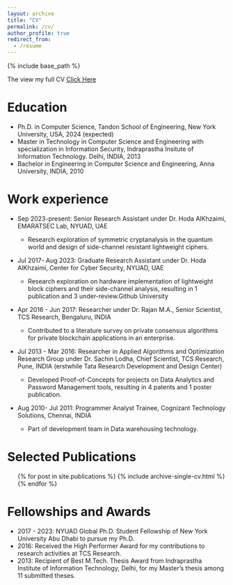 ```yaml
---
layout: archive
title: "CV"
permalink: /cv/
author_profile: true
redirect_from:
  - /resume
---
```


{% include base_path %}

The view my full CV [Click Here](https://rsumeshmanjunath.github.io/files/cv_sumesh_manjunath_feb_2024.pdf)

Education
======
* Ph.D. in Computer Science, Tandon School of Engineering, New York University, USA, 2024 (expected)
* Master in Technology in Computer Science and Engineering with specialization in Information Security, Indraprastha Insitute of Information Technology. Delhi, INDIA, 2013
* Bachelor in Engineering in Computer Science and Engineering, Anna University, INDIA, 2010

Work experience
======
* Sep 2023-present: Senior Research Assistant under Dr. Hoda AlKhzaimi, EMARATSEC Lab, NYUAD, UAE
  * Research exploration of symmetric cryptanalysis in the quantum world and design of side-channel resistant lightweight ciphers.
  
* Jul 2017- Aug 2023: Graduate Research Assistant under Dr. Hoda AlKhzaimi, Center for Cyber Security, NYUAD, UAE
  * Research exploration on hardware implementation of lightweight block ciphers and their side-channel analysis, resulting in 1 publication and 3 under-review.Github University
  
* Apr 2016 - Jun 2017: Researcher under Dr. Rajan M.A., Senior Scientist, TCS Research, Bengaluru, INDIA
  * Contributed to a literature survey on private consensus algorithms for private blockchain applications in an enterprise. 

* Jul 2013 - Mar 2016: Researcher in Applied Algorithms and Optimization Research Group under Dr. Sachin Lodha, Chief Scientist, TCS Research, Pune, INDIA (erstwhile Tata Research Development and Design Center)
  * Developed Proof-of-Concepts for projects on Data Analytics and Password Management tools, resulting in 4 patents and 1 poster publication.

* Aug 2010- Jul 2011: Programmer Analyst Trainee, Cognizant Technology Solutions, Chennai, INDIA
  * Part of development team in Data warehousing technology.

 
Selected Publications
======
  <ul>{% for post in site.publications %}
    {% include archive-single-cv.html %}
  {% endfor %}</ul>
 
  
Fellowships and Awards
======
* 2017 - 2023: NYUAD Global Ph.D. Student Fellowship of New York University Abu Dhabi to pursue my Ph.D. 
* 2016: Received the High Performer Award for my contributions to research activities at TCS Research.
* 2013: Recipient of Best M.Tech. Thesis Award from Indraprastha Institute of Information Technology, Delhi, for my Master’s thesis among 11 submitted theses.

